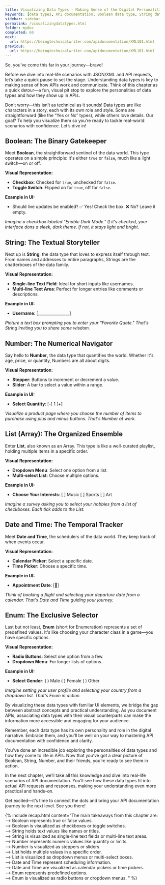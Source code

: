 ```yaml
---
title: Visualizing Data Types - Making Sense of the Digital Personalities
keywords: [data types, API documentation, Boolean data type, String data type, Number data type, List data type, Date and Time data type, Enum data type, checkbox for Boolean, text field for String, stepper for Number, dropdown menu for List, calendar picker for Date and Time, radio buttons for Enum, visualizing data types, API data types, user interface for data types, API examples, technical writing for APIs, JSON data types, XML data types, understanding APIs, data types in programming, UI components for APIs]
sidebar: sidebar
permalink: /visualizingdatatypes.html
folder: mydoc
completed: 60
next:
  url: https://beingtechnicalwriter.com/apidocumentation/XML101.html
previous:
  url: https://beingtechnicalwriter.com/apidocumentation/XML101.html
---
```


So, you’ve come this far in your journey—bravo! 

Before we dive into real-life scenarios with JSON/XML and API requests, let’s take a quick pause to set the stage. Understanding data types is key to making sense of how APIs work and communicate. Think of this chapter as a quick detour—a fun, visual pit stop to explore the personalities of data types and how they show up in APIs.

Don’t worry—this isn’t as technical as it sounds! Data types are like characters in a story, each with its own role and style. Some are straightforward (like the “Yes or No” types), while others love details. Our goal? To help you visualize them so you’re ready to tackle real-world scenarios with confidence. Let’s dive in!

<script async src="https://pagead2.googlesyndication.com/pagead/js/adsbygoogle.js?client=ca-pub-7149683584202371"
      crossorigin="anonymous"></script>
  <!-- AddTitleOne -->
  <ins class="adsbygoogle"
      style="display:block"
      data-ad-client="ca-pub-7149683584202371"
      data-ad-slot="7422872052"
      data-ad-format="auto"
      data-full-width-responsive="true"></ins>
  <script>
      (adsbygoogle = window.adsbygoogle || []).push({});
  </script>

## **Boolean: The Binary Gatekeeper**
Meet **Boolean**, the straightforward sentinel of the data world. This type operates on a simple principle: it's either `true` or `false`, much like a light switch—on or off.

**Visual Representation:**
- **Checkbox**: Checked for `true`, unchecked for `false`.
- **Toggle Switch**: Flipped on for `true`, off for `false`.

**Example in UI:**
- Should live updates be enabled?
    ✅ Yes! Check the box.
    ❌ No? Leave it empty.

_Imagine a checkbox labeled "Enable Dark Mode." If it's checked, your interface dons a sleek, dark theme. If not, it stays light and bright._



## **String: The Textual Storyteller**

Next up is **String**, the data type that loves to express itself through text. From names and addresses to entire paragraphs, Strings are the chatterboxes of the data family.

**Visual Representation:**
- **Single-line Text Field**: Ideal for short inputs like usernames.
- **Multi-line Text Area**: Perfect for longer entries like comments or descriptions.

**Example in UI:**
- **Username**: [________________]

*Picture a text box prompting you to enter your "Favorite Quote." That's String inviting you to share some wisdom.*

## **Number: The Numerical Navigator**

Say hello to **Number**, the data type that quantifies the world. Whether it's age, price, or quantity, Numbers are all about digits.

**Visual Representation:**
- **Stepper**: Buttons to increment or decrement a value.
- **Slider**: A bar to select a value within a range.

**Example in UI:**
- **Select Quantity**: [-] 1 [+]

*Visualize a product page where you choose the number of items to purchase using plus and minus buttons. That's Number at work.*

## **List (Array): The Organized Ensemble**

Enter **List**, also known as an Array. This type is like a well-curated playlist, holding multiple items in a specific order.

**Visual Representation:**
- **Dropdown Menu**: Select one option from a list.
- **Multi-select List**: Choose multiple options.

**Example in UI:**
- **Choose Your Interests**: [ ] Music [ ] Sports [ ] Art

*Imagine a survey asking you to select your hobbies from a list of checkboxes. Each tick adds to the List.*

## **Date and Time: The Temporal Tracker**

Meet **Date and Time**, the schedulers of the data world. They keep track of when events occur.

**Visual Representation:**
- **Calendar Picker**: Select a specific date.
- **Time Picker**: Choose a specific time.

**Example in UI:**
- **Appointment Date**: [📅]

*Think of booking a flight and selecting your departure date from a calendar. That's Date and Time guiding your journey.*

## **Enum: The Exclusive Selector**

Last but not least, **Enum** (short for Enumeration) represents a set of predefined values. It's like choosing your character class in a game—you have specific options.

**Visual Representation:**
- **Radio Buttons**: Select one option from a few.
- **Dropdown Menu**: For longer lists of options.

**Example in UI:**
- **Select Gender**: ( ) Male ( ) Female ( ) Other

*Imagine setting your user profile and selecting your country from a dropdown list. That's Enum in action.*

By visualizing these data types with familiar UI elements, we bridge the gap between abstract concepts and practical understanding. As you document APIs, associating data types with their visual counterparts can make the information more accessible and engaging for your audience.

Remember, each data type has its own personality and role in the digital narrative. Embrace them, and you'll be well on your way to mastering API documentation with confidence and clarity.

You’ve done an incredible job exploring the personalities of data types and how they come to life in APIs. Now that you’ve got a clear picture of Boolean, String, Number, and their friends, you’re ready to see them in action.

In the next chapter, we’ll take all this knowledge and dive into real-life scenarios of API documentation. You’ll see how these data types fit into actual API requests and responses, making your understanding even more practical and hands-on.

Get excited—it’s time to connect the dots and bring your API documentation journey to the next level. See you there!

{% include recap.html content="The main takeaways from this chapter are:
<br>
--> Boolean represents true or false values.
<br>
--> Boolean is visualized as checkboxes or toggle switches.
<br>
--> String holds text values like names or titles.
<br>
--> String is visualized as single-line text fields or multi-line text areas.
<br>
--> Number represents numeric values like quantity or limits.
<br>
--> Number is visualized as steppers or sliders.
<br>
--> List holds multiple values in a specific order.
<br>
--> List is visualized as dropdown menus or multi-select boxes.
<br>
--> Date and Time represent scheduling information.
<br>
--> Date and Time are visualized as calendar pickers or time pickers.
<br>
--> Enum represents predefined options.
<br>
--> Enum is visualized as radio buttons or dropdown menus.
" %}